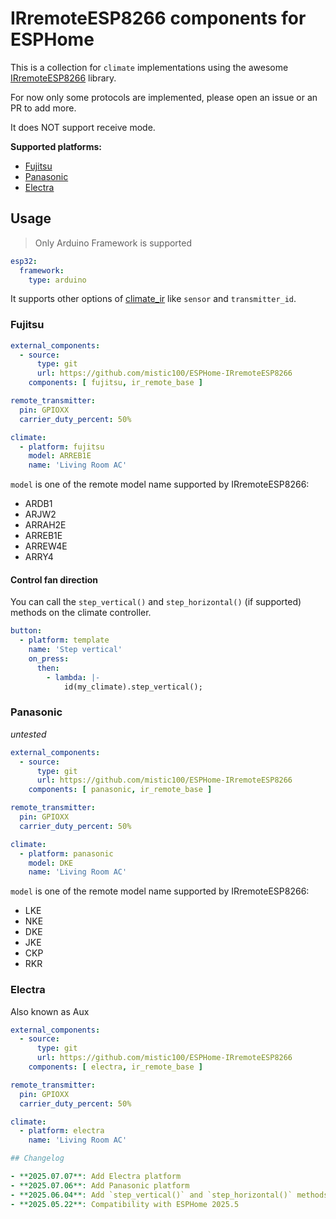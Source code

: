 # IRremoteESP8266 components for ESPHome

This is a collection for `climate` implementations using the awesome [IRremoteESP8266](https://github.com/crankyoldgit/IRremoteESP8266) library.

For now only some protocols are implemented, please open an issue or an PR to add more.

It does NOT support receive mode.

**Supported platforms:**
- [Fujitsu](#fujitsu)
- [Panasonic](#panasonic)
- [Electra](#Electra)

## Usage

> Only Arduino Framework is supported

```yaml
esp32:
  framework:
    type: arduino
```

It supports other options of [climate_ir](https://esphome.io/components/climate/climate_ir.html) like `sensor` and `transmitter_id`.

### Fujitsu

```yaml
external_components:
  - source:
      type: git
      url: https://github.com/mistic100/ESPHome-IRremoteESP8266
    components: [ fujitsu, ir_remote_base ]

remote_transmitter:
  pin: GPIOXX
  carrier_duty_percent: 50%

climate:
  - platform: fujitsu
    model: ARREB1E
    name: 'Living Room AC'
```

`model` is one of the remote model name supported by IRremoteESP8266:

- ARDB1
- ARJW2
- ARRAH2E
- ARREB1E
- ARREW4E
- ARRY4

#### Control fan direction

You can call the `step_vertical()` and `step_horizontal()` (if supported) methods on the climate controller.

```yaml
button:
  - platform: template
    name: 'Step vertical'
    on_press:
      then:
        - lambda: |-
            id(my_climate).step_vertical();
```

### Panasonic

_untested_

```yaml
external_components:
  - source:
      type: git
      url: https://github.com/mistic100/ESPHome-IRremoteESP8266
    components: [ panasonic, ir_remote_base ]

remote_transmitter:
  pin: GPIOXX
  carrier_duty_percent: 50%

climate:
  - platform: panasonic
    model: DKE
    name: 'Living Room AC'
```

`model` is one of the remote model name supported by IRremoteESP8266:

- LKE
- NKE
- DKE
- JKE
- CKP
- RKR

### Electra

Also known as Aux

```yaml
external_components:
  - source:
      type: git
      url: https://github.com/mistic100/ESPHome-IRremoteESP8266
    components: [ electra, ir_remote_base ]

remote_transmitter:
  pin: GPIOXX
  carrier_duty_percent: 50%

climate:
  - platform: electra
    name: 'Living Room AC'

## Changelog

- **2025.07.07**: Add Electra platform
- **2025.07.06**: Add Panasonic platform
- **2025.06.04**: Add `step_vertical()` and `step_horizontal()` methods to Fujitsu platform
- **2025.05.22**: Compatibility with ESPHome 2025.5
